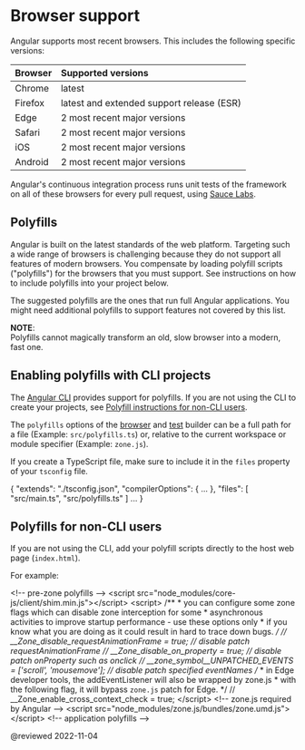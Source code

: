 # Browser support

Angular supports most recent browsers.
This includes the following specific versions:

| Browser | Supported versions |
|:---     |:---                |
| Chrome  | latest                                      |
| Firefox | latest and extended support release \(ESR\) |
| Edge    | 2 most recent major versions                |
| Safari  | 2 most recent major versions                |
| iOS     | 2 most recent major versions                |
| Android | 2 most recent major versions                |

<div class="alert is-helpful">

Angular's continuous integration process runs unit tests of the framework on all of these browsers for every pull request, using [Sauce Labs](https://saucelabs.com).

</div>

## Polyfills

Angular is built on the latest standards of the web platform.
Targeting such a wide range of browsers is challenging because they do not support all features of modern browsers.
You compensate by loading polyfill scripts \("polyfills"\) for the browsers that you must support.
See instructions on how to include polyfills into your project below.

<div class="alert is-important">

The suggested polyfills are the ones that run full Angular applications.
You might need additional polyfills to support features not covered by this list.

</div>

<div class="alert is-helpful">

**NOTE**: <br />
Polyfills cannot magically transform an old, slow browser into a modern, fast one.

</div>

## Enabling polyfills with CLI projects

The [Angular CLI](cli) provides support for polyfills.
If you are not using the CLI to create your projects, see [Polyfill instructions for non-CLI users](#non-cli).

The `polyfills` options of the [browser](cli/build) and [test](cli/test) builder can be a full path for a file \(Example: `src/polyfills.ts`\) or,
relative to the current workspace or module specifier \(Example: `zone.js`\).

If you create a TypeScript file, make sure to include it in the `files` property of your `tsconfig` file.

<code-example language="jsonc" syntax="jsonc">

{
  "extends": "./tsconfig.json",
  "compilerOptions": {
    ...
  },
  "files": [
    "src/main.ts",
    "src/polyfills.ts"
  ]
  ...
}

</code-example>


<a id="non-cli"></a>

## Polyfills for non-CLI users

If you are not using the CLI, add your polyfill scripts directly to the host web page \(`index.html`\).

For example:

<code-example header="src/index.html" language="html">

&lt;!-- pre-zone polyfills --&gt;
&lt;script src="node_modules/core-js/client/shim.min.js"&gt;&lt;/script&gt;
&lt;script>
  /**
   &ast; you can configure some zone flags which can disable zone interception for some
   &ast; asynchronous activities to improve startup performance - use these options only
   &ast; if you know what you are doing as it could result in hard to trace down bugs.
   */
  // &lowbar;&lowbar;Zone_disable_requestAnimationFrame = true; // disable patch requestAnimationFrame
  // &lowbar;&lowbar;Zone_disable_on_property = true; // disable patch onProperty such as onclick
  // &lowbar;&lowbar;zone_symbol__UNPATCHED_EVENTS = ['scroll', 'mousemove']; // disable patch specified eventNames
  /*
   &ast; in Edge developer tools, the addEventListener will also be wrapped by zone.js
   &ast; with the following flag, it will bypass `zone.js` patch for Edge.
   */
  // &lowbar;&lowbar;Zone_enable_cross_context_check = true;
&lt;/script&gt;
&lt;!-- zone.js required by Angular --&gt;
&lt;script src="node_modules/zone.js/bundles/zone.umd.js"&gt;&lt;/script&gt;
&lt;!-- application polyfills --&gt;

</code-example>

<!-- links -->

<!-- external links -->

<!-- end links -->

@reviewed 2022-11-04
